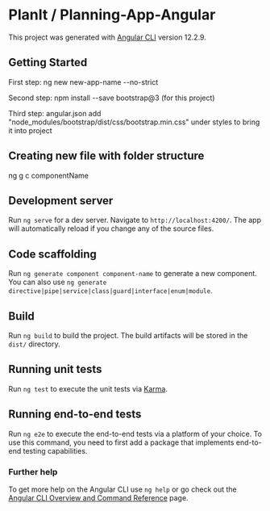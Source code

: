 # PlanIt / Planning-App-Angular

This project was generated with [Angular CLI](https://github.com/angular/angular-cli) version 12.2.9.


## Getting Started

First step: ng new new-app-name --no-strict

Second step: npm install --save bootstrap@3 (for this project)

Third step: angular.json add "node_modules/bootstrap/dist/css/bootstrap.min.css" under styles to bring it into project

## Creating new file with folder structure 

ng g c componentName





## Development server

Run `ng serve` for a dev server. Navigate to `http://localhost:4200/`. The app will automatically reload if you change any of the source files.

## Code scaffolding

Run `ng generate component component-name` to generate a new component. You can also use `ng generate directive|pipe|service|class|guard|interface|enum|module`.

## Build

Run `ng build` to build the project. The build artifacts will be stored in the `dist/` directory.

## Running unit tests

Run `ng test` to execute the unit tests via [Karma](https://karma-runner.github.io).

## Running end-to-end tests

Run `ng e2e` to execute the end-to-end tests via a platform of your choice. To use this command, you need to first add a package that implements end-to-end testing capabilities.

### Further help

To get more help on the Angular CLI use `ng help` or go check out the [Angular CLI Overview and Command Reference](https://angular.io/cli) page.
